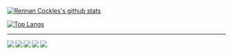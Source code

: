 <!--
**rennancockles/rennancockles** is a ✨ _special_ ✨ repository because its `README.md` (this file) appears on your GitHub profile.

Here are some ideas to get you started:

- 🔭 I’m currently working on ...
- 🌱 I’m currently learning ...
- 👯 I’m looking to collaborate on ...
- 🤔 I’m looking for help with ...
- 💬 Ask me about ...
- 📫 How to reach me: ...
- 😄 Pronouns: ...
- ⚡ Fun fact: ...
-->




[![Rennan Cockles's github stats](https://github-readme-stats.vercel.app/api?username=rennancockles&count_private=true&show_icons=true&theme=blue-green)](https://github.com/rennancockles)

 [![Top Langs](https://github-readme-stats.vercel.app/api/top-langs/?username=rennancockles&hide=jupyter%20notebook&theme=blue-green)](https://github.com/rennancockles)

<!-- 
<a href="https://github.com/rennancockles">
  <img align="left" src="https://github-readme-stats.vercel.app/api?username=rennancockles&count_private=true&show_icons=true&theme=blue-green" />
</a>

<a href="https://github.com/rennancockles">
  <img align="right" src="https://github-readme-stats.vercel.app/api/top-langs/?username=rennancockles&hide=jupyter%20notebook&theme=blue-green" />
</a>
-->

--------------

<a href="https://github.com/rennancockles/alahid">
  <img align="left" src="https://github-readme-stats.vercel.app/api/pin/?username=rennancockles&theme=blue-green&repo=alahid" />
</a>

<a href="https://github.com/rennancockles/rastreio">
  <img align="left" src="https://github-readme-stats.vercel.app/api/pin/?username=rennancockles&theme=blue-green&repo=rastreio" />
</a>

<a href="https://github.com/rennancockles/pontofreela">
  <img align="left" src="https://github-readme-stats.vercel.app/api/pin/?username=rennancockles&theme=blue-green&repo=pontofreela" />
</a>

<a href="https://github.com/rennancockles/weblogger">
  <img align="left" src="https://github-readme-stats.vercel.app/api/pin/?username=rennancockles&theme=blue-green&repo=weblogger" />
</a>

<a href="https://github.com/rennancockles/pyfsmon">
  <img align="left" src="https://github-readme-stats.vercel.app/api/pin/?username=rennancockles&theme=blue-green&repo=pyfsmon" />
</a>

